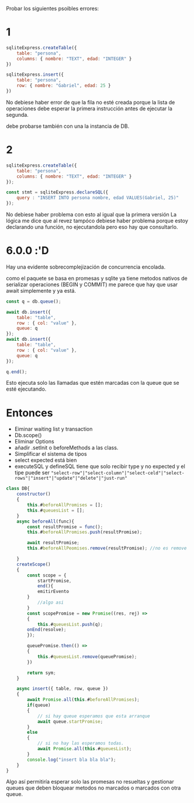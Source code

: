 Probar los siguientes psoibles errores:

# 1
```js
sqliteExpress.createTable({
    table: "persona",
    columns: { nombre: "TEXT", edad: "INTEGER" }
})

sqliteExpress.insert({
    table: "persona",
    row: { nombre: "Gabriel", edad: 25 }
})
```
No debiese haber error de que la fila no esté creada porque la lista de operaciones debe esperar la primera instrucción antes de ejecutar la segunda.

debe probarse también con una la instancia de DB.

# 2

```js
sqliteExpress.createTable({
    table: "persona",
    columns: { nombre: "TEXT", edad: "INTEGER" }
});

const stmt = sqliteExpress.declareSQL({
    query : "INSERT INTO persona nombre, edad VALUES(Gabriel, 25)"
});
```

No debiese haber problema con esto al igual que la primera versión
La lógica me dice que al revez tampóco debiese haber problema porque estoy declarando una función, no ejecutandola pero eso hay que consultarlo.

# 6.0.0 :'D

Hay una evidente sobrecomplejización de concurrencia encolada.

como el paquete se basa en promesas y sqlite ya tiene metodos nativos de serializar operaciones (BEGIN y COMMIT) me parece que hay que usar await simplemente y ya está.

```js
const q = db.queue();

await db.insert({
    table: "table",
    row : { col: "value" },
    queue: q
});
await db.insert({
    table: "table",
    row : { col: "value" },
    queue: q
});

q.end();
```
Esto ejecuta solo las llamadas que estén marcadas con la queue que se esté ejecutando.


# Entonces

- Eiminar waiting list y transaction
- Db.scope()
- Eliminar Options
- añadir .setInit o beforeMethods a las class.
- Simplificar el sistema de tipos
- select expected está bien
- executeSQL y defineSQL tiene que solo recibir type y no expected y el tipe puede ser `"select-row"|"select-column"|"select-celd"|"select-rows"|"insert"|"update"|"delete"|"just-run"`

```js
class DB{
    constructor()
    {
        this.#beforeAllPromises = [];
        this.#queuesList = [];
    }
    async beforeAll(func){
        const resultPromise = func();
        this.#beforeAllPromises.push(resultPromise);

        await resultPromise;
        this.#beforeAllPeomises.remove(resultPromise); //no es remove

    }
    createScope()
    {
        const scope = {
            startPromise,
            end(){
	    	emitirEvento
	    }
            //algo asi
        }
        const scopePromise = new Promise((res, rej) =>
        {
            this.#queuesList.push(q);
	    onEnd(resolve);
        });

        queuePromise.then(() =>
        {
            this.#queuesList.remove(queuePromise);
        })

        return sym;
    }

    async insert({ table, row, queue })
    {
        await Promise.all(this.#beforeAllPromises);
        if(queue)
        {
            // si hay queue esperamos que esta arranque
            await queue.startPromise;
        }
        else
        {
            // si no hay las esperamos todas.
            await Promise.all(this.#queuesList);
        }
        console.log("insert bla bla bla");
    }
}
```

Algo así permitiría esperar solo las promesas no resueltas y gestionar queues que deben bloquear metodos no marcados o marcados con otra queue.
